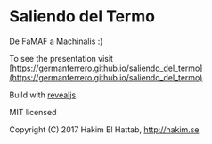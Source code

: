 # Saliendo del Termo 
De FaMAF a Machinalis :)

To see the presentation visit [https://germanferrero.github.io/saliendo_del_termo](https://germanferrero.github.io/saliendo_del_termo)

Build with [revealjs](http://revealjs.com/).

MIT licensed

Copyright (C) 2017 Hakim El Hattab, http://hakim.se
